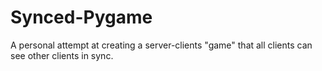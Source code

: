 # Synced-Pygame
A personal attempt at creating a server-clients "game" that all clients can see other clients in sync.
